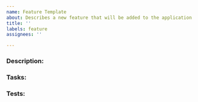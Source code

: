 ```yaml
---
name: Feature Template
about: Describes a new feature that will be added to the application
title: ''
labels: feature
assignees: ''

---
```


### Description:

### Tasks:

### Tests:
